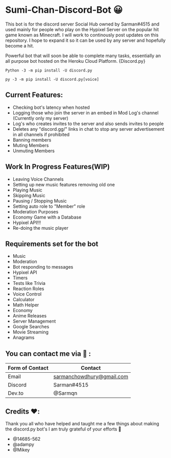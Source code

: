 # **Sumi-Chan-Discord-Bot** 😀

This bot is for the discord server Social Hub owned by Sarman#4515 and used mainly for people who play on the Hypixel Server on the popular hit game known as Minecraft.
I will work to continously post updates on this repository. I hope to expand it so it can be used by any server and hopefully become a hit.

Powerful bot that will soon be able to complete many tasks, essentially an all purpose bot hosted on the Heroku Cloud Platform. {Discord.py}

``` Requirement to use:
Python -3 -m pip install -U discord.py

py -3 -m pip install -U discord.py[voice]
```
## **Current Features:**

- Checking bot's latency when hosted
- Logging those who join the server in an embed in Mod Log's channel (Currently only my server)
- Log's who creates invites to the server and also sends invites to people
- Deletes any "discord.gg/" links in chat to stop any server advertisement in all channels if prohibited
- Banning members
- Muting Members
- Unmuting Members

## **Work In Progress Features(WIP)**

- Leaving Voice Channels
- Setting up new music features removing old one
- Playing Music
- Skipping Music
- Pausing / Stopping Music
- Setting auto role to "Member" role
- Moderation Purposes
- Economy Game with a Database
- Hypixel API!!!
- Re-doing the music player

## **Requirements set for the bot**

- Music
- Moderation
- Bot responding to messages
- Hypixel API
- Timers
- Tests like Trivia
- Reaction Roles
- Voice Control
- Calculator
- Math Helper
- Economy
- Anime Releases
- Server Management
- Google Searches
- Movie Streaming
- Anagrams

## You can contact me via 💙 :

Form of Contact | Contact
------------ | -------------
Email | sarmanchowdhury@gmail.com
Discord | Sarman#4515
Dev.to | @Sarmqn

## Credits ❤️:

Thank you all who have helped and taught me a few things about making the discord.py bot's I am truly grateful of your efforts 💙

- @14685-562
- @adampy
- @Mikey
